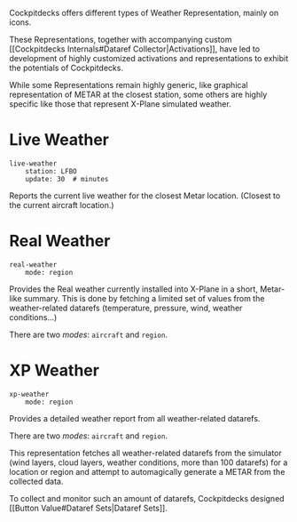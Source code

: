 Cockpitdecks offers different types of Weather Representation, mainly on icons.

These Representations, together with accompanying custom [[Cockpitdecks Internals#Dataref Collector|Activations]], have led to development of highly customized activations and representations to exhibit the potentials of Cockpitdecks.

While some Representations remain highly generic, like graphical representation of METAR at the closest station, some others are highly specific like those that represent X-Plane simulated weather.


# Live Weather

```
live-weather
	station: LFBO
	update: 30  # minutes
```

Reports the current live weather for the closest Metar location. (Closest to the current aircraft location.)


# Real Weather

```
real-weather
	mode: region
```

Provides the Real weather currently installed into X-Plane in a short, Metar-like summary.
This is done by fetching a limited set of values from the weather-related datarefs (temperature, pressure, wind, weather conditions...)

There are two *modes*: `aircraft` and `region`.


# XP Weather

```
xp-weather
	mode: region
```

Provides a detailed weather report from all weather-related datarefs.

There are two *modes*: `aircraft` and `region`.

This representation fetches all weather-related datarefs from the simulator (wind layers, cloud layers, weather conditions, more than 100 datarefs) for a location or region and attempt to automagically generate a METAR from the collected data.

To collect and monitor such an amount of datarefs, Cockpitdecks designed [[Button Value#Dataref Sets|Dataref Sets]].
